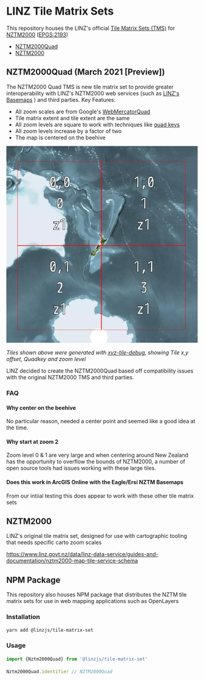 # LINZ Tile Matrix Sets

This repository houses the LINZ's official [Tile Matrix Sets (TMS)](https://www.ogc.org/standards/tms) for [NZTM2000](https://www.linz.govt.nz/data/geodetic-system/datums-projections-and-heights/projections/new-zealand-transverse-mercator-2000) ([EPGS:2193](http://epsg.io/2193))

- [NZTM2000Quad](./raw/NZTM2000Quad.json)
- [NZTM2000](./raw/NZTM2000.json)

## NZTM2000Quad (March 2021 [**Preview**])

The NZTM2000 Quad TMS is new tile matrix set to provide greater interoperability with LINZ's NZTM2000 web services (such as [LINZ's Basemaps](https://basemaps.linz.govt.nz) ) and third parties.
Key Features:

- All zoom scales are from Google's [WebMercatorQuad](https://docs.opengeospatial.org/is/17-083r2/17-083r2.html#62)
- Tile matrix extent and tile extent are the same
- All zoom levels are square to work with techniques like [quad keys](https://docs.microsoft.com/en-us/bingmaps/articles/bing-maps-tile-system#tile-coordinates-and-quadkeys)
- All zoom levels increase by a factor of two
- The map is centered on the beehive
 
![NztmQuad - Zoom 1](./NztmQuadZ1.png)

*Tiles  shown above were generated with [xyz-tile-debug](https://github.com/blacha/xyz-tile-debug), showing Tile x,y offset, Quadkey and zoom level*


LINZ decided to create the NZTM2000Quad based off compatibility issues with the original NZTM2000 TMS and third parties.

### FAQ

#### Why center on the beehive
No particular reason, needed a center point and seemed like a good idea at the time.

#### Why start at zoom 2
Zoom level 0 & 1 are very large and when centering around New Zealand has the opportunity to overflow the bounds of NZTM2000, a number of open source tools had issues working with these large tiles.

#### Does this work in ArcGIS Online with the Eagle/Ersi NZTM Basemaps

From our intiial testing this does appear to work with these other tile matrix sets

## NZTM2000 
LINZ's original tile matrix set, designed for use with cartographic tooling that needs specific carto zoom scales

https://www.linz.govt.nz/data/linz-data-service/guides-and-documentation/nztm2000-map-tile-service-schema


## NPM Package

This repository also houses NPM package that distributes the NZTM tile matrix sets for use in web mapping applications such as OpenLayers

### Installation
```
yarn add @linzjs/tile-matrix-set
```

### Usage
```typescript
import {Nztm2000Quad} from '@linzjs/tile-matrix-set'

Nztm2000Quad.identifier // NZTM2000Quad
```